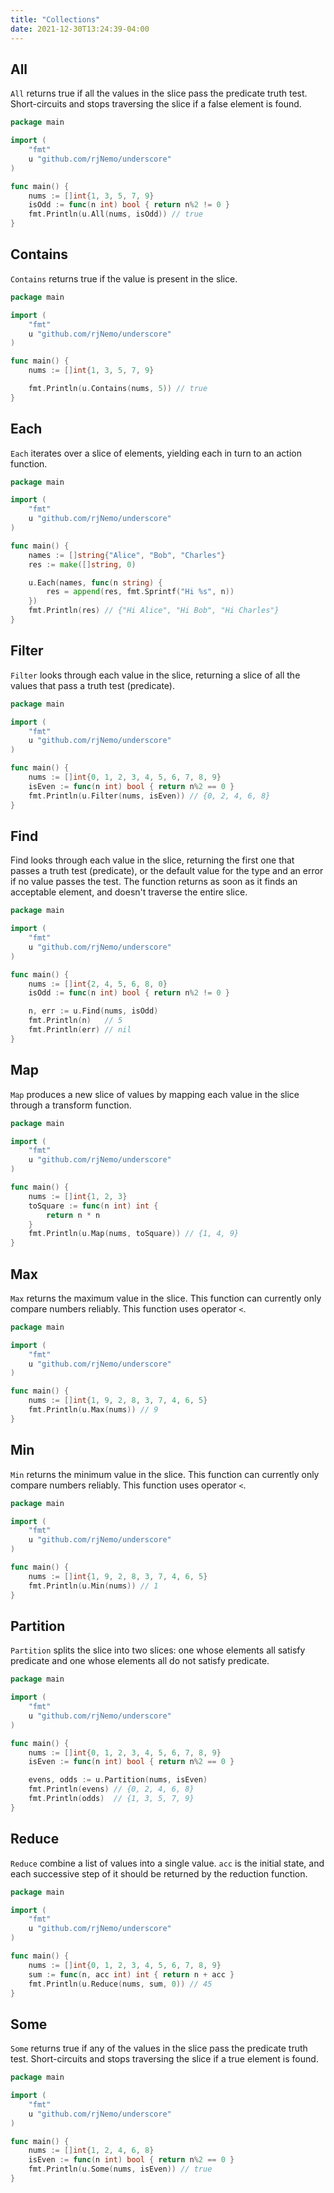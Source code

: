 ```yaml
---
title: "Collections"
date: 2021-12-30T13:24:39-04:00
---
```

 
## All

`All` returns true if all the values in the slice pass the predicate truth test.\
Short-circuits and stops traversing the slice if a false element is found.

```go
package main

import (
	"fmt"
	u "github.com/rjNemo/underscore"
)

func main() {
	nums := []int{1, 3, 5, 7, 9}
	isOdd := func(n int) bool { return n%2 != 0 }
	fmt.Println(u.All(nums, isOdd)) // true
}
```

## Contains

`Contains` returns true if the value is present in the slice.

```go
package main

import (
	"fmt"
	u "github.com/rjNemo/underscore"
)

func main() {
	nums := []int{1, 3, 5, 7, 9}

	fmt.Println(u.Contains(nums, 5)) // true 
}
```

## Each

`Each` iterates over a slice of elements, yielding each in turn to an action function.

```go
package main

import (
	"fmt"
	u "github.com/rjNemo/underscore"
)

func main() {
	names := []string{"Alice", "Bob", "Charles"}
	res := make([]string, 0)

	u.Each(names, func(n string) {
		res = append(res, fmt.Sprintf("Hi %s", n))
	})
	fmt.Println(res) // {"Hi Alice", "Hi Bob", "Hi Charles"} 
}
```

## Filter

`Filter` looks through each value in the slice, returning a slice of all the values that pass a truth test (predicate).

```go
package main

import (
	"fmt"
	u "github.com/rjNemo/underscore"
)

func main() {
	nums := []int{0, 1, 2, 3, 4, 5, 6, 7, 8, 9}
	isEven := func(n int) bool { return n%2 == 0 }
	fmt.Println(u.Filter(nums, isEven)) // {0, 2, 4, 6, 8}
}
```

## Find

Find looks through each value in the slice, returning the first one that passes a truth test (predicate), or the default
value for the type and an error if no value passes the test. The function returns as soon as it finds an acceptable
element, and doesn't traverse the entire slice.

```go
package main

import (
	"fmt"
	u "github.com/rjNemo/underscore"
)

func main() {
	nums := []int{2, 4, 5, 6, 8, 0}
	isOdd := func(n int) bool { return n%2 != 0 }

	n, err := u.Find(nums, isOdd)
	fmt.Println(n)   // 5
	fmt.Println(err) // nil
}
```

## Map

`Map` produces a new slice of values by mapping each value in the slice through a transform function.

```go
package main

import (
	"fmt"
	u "github.com/rjNemo/underscore"
)

func main() {
	nums := []int{1, 2, 3}
	toSquare := func(n int) int {
		return n * n
	}
	fmt.Println(u.Map(nums, toSquare)) // {1, 4, 9}
}
```

## Max

`Max` returns the maximum value in the slice. This function can currently only compare numbers reliably. This function
uses operator `<`.

```go
package main

import (
	"fmt"
	u "github.com/rjNemo/underscore"
)

func main() {
	nums := []int{1, 9, 2, 8, 3, 7, 4, 6, 5}
	fmt.Println(u.Max(nums)) // 9
}
```

## Min

`Min` returns the minimum value in the slice. This function can currently only compare numbers reliably. This function
uses operator `<`.

```go
package main

import (
	"fmt"
	u "github.com/rjNemo/underscore"
)

func main() {
	nums := []int{1, 9, 2, 8, 3, 7, 4, 6, 5}
	fmt.Println(u.Min(nums)) // 1
}
```

## Partition

`Partition` splits the slice into two slices: one whose elements all satisfy predicate and one whose elements all do not
satisfy predicate.

```go
package main

import (
	"fmt"
	u "github.com/rjNemo/underscore"
)

func main() {
	nums := []int{0, 1, 2, 3, 4, 5, 6, 7, 8, 9}
	isEven := func(n int) bool { return n%2 == 0 }

	evens, odds := u.Partition(nums, isEven)
	fmt.Println(evens) // {0, 2, 4, 6, 8}
	fmt.Println(odds)  // {1, 3, 5, 7, 9}
}
```

## Reduce

`Reduce` combine a list of values into a single value. `acc` is the initial state, and each successive step of it should
be returned by the reduction function.

```go
package main

import (
	"fmt"
	u "github.com/rjNemo/underscore"
)

func main() {
	nums := []int{0, 1, 2, 3, 4, 5, 6, 7, 8, 9}
	sum := func(n, acc int) int { return n + acc }
	fmt.Println(u.Reduce(nums, sum, 0)) // 45
}
```

## Some

`Some` returns true if any of the values in the slice pass the predicate truth test. Short-circuits and stops traversing
the slice if a true element is found.

```go
package main

import (
	"fmt"
	u "github.com/rjNemo/underscore"
)

func main() {
	nums := []int{1, 2, 4, 6, 8}
	isEven := func(n int) bool { return n%2 == 0 }
	fmt.Println(u.Some(nums, isEven)) // true
}
```